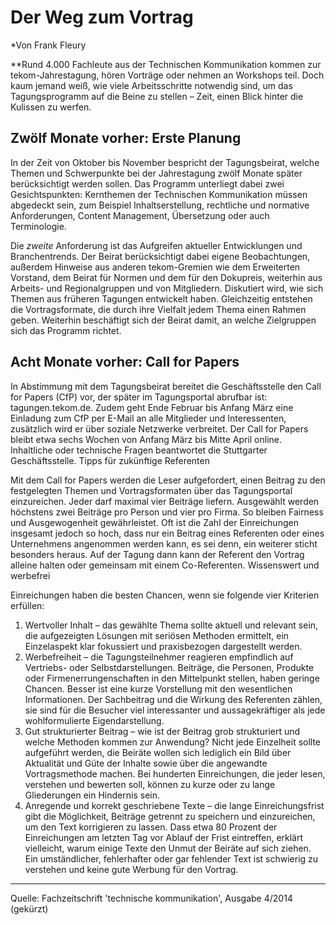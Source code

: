 # Der Weg zum Vortrag

*Von Frank Fleury

**Rund 4.000 Fachleute aus der Technischen Kommunikation kommen zur tekom-Jahrestagung, hören Vorträge oder nehmen an Workshops teil. Doch kaum jemand weiß, wie viele Arbeitsschritte notwendig sind, um das Tagungsprogramm auf die Beine zu stellen – Zeit, einen Blick hinter die Kulissen zu werfen.

## Zwölf Monate vorher: Erste Planung

In der Zeit von Oktober bis November bespricht der Tagungsbeirat, welche Themen und Schwerpunkte bei der Jahrestagung zwölf Monate später berücksichtigt werden sollen. Das Programm unterliegt dabei zwei Gesichtspunkten: Kernthemen der Technischen Kommunikation müssen abgedeckt sein, zum Beispiel Inhaltserstellung, rechtliche und normative Anforderungen, Content Management, Übersetzung oder auch Terminologie.

Die *zweite* Anforderung ist das Aufgreifen aktueller Entwicklungen und Branchentrends. Der Beirat berücksichtigt dabei eigene Beobachtungen, außerdem Hinweise aus anderen tekom-Gremien wie dem Erweiterten Vorstand, dem Beirat für Normen und dem für den Dokupreis, weiterhin aus Arbeits- und Regionalgruppen und von Mitgliedern. Diskutiert wird, wie sich Themen aus früheren Tagungen entwickelt haben. Gleichzeitig entstehen die Vortragsformate, die durch ihre Vielfalt jedem Thema einen Rahmen geben.
Weiterhin beschäftigt sich der Beirat damit, an welche Zielgruppen sich das Programm richtet.

## Acht Monate vorher: Call for Papers
In Abstimmung mit dem Tagungsbeirat bereitet die Geschäftsstelle den Call for Papers (CfP) vor, der später im Tagungsportal abrufbar ist: tagungen.tekom.de. Zudem geht Ende Februar bis Anfang März eine Einladung zum CfP per E-Mail an alle Mitglieder und Interessenten, zusätzlich wird er über soziale Netzwerke verbreitet. Der Call for Papers bleibt etwa sechs Wochen von Anfang März bis Mitte April online. Inhaltliche oder technische Fragen beantwortet die Stuttgarter Geschäftsstelle.
Tipps für zukünftige Referenten

Mit dem Call for Papers werden die Leser aufgefordert, einen Beitrag zu den festgelegten Themen und Vortragsformaten über das Tagungsportal einzureichen. Jeder darf maximal vier Beiträge liefern. Ausgewählt werden höchstens zwei Beiträge pro Person und vier pro Firma. So bleiben Fairness und Ausgewogenheit gewährleistet. Oft ist die Zahl der Einreichungen insgesamt jedoch so hoch, dass nur ein Beitrag eines Referenten oder eines Unternehmens angenommen werden kann, es sei denn, ein weiterer sticht besonders heraus. Auf der Tagung dann kann der Referent den Vortrag alleine halten oder gemeinsam mit einem Co-Referenten.
Wissenswert und werbefrei

Einreichungen haben die besten Chancen, wenn sie folgende vier Kriterien erfüllen:
1. Wertvoller Inhalt – das gewählte Thema sollte aktuell und relevant sein, die aufgezeigten Lösungen mit seriösen Methoden ermittelt, ein Einzelaspekt klar fokussiert und praxisbezogen dargestellt werden.
2. Werbefreiheit – die Tagungsteilnehmer reagieren empfindlich auf Vertriebs- oder Selbstdarstellungen. Beiträge, die Personen, Produkte oder Firmenerrungenschaften in den Mittelpunkt stellen, haben geringe Chancen. Besser ist eine kurze Vorstellung mit den wesentlichen Informationen. Der Sachbeitrag und die Wirkung des Referenten zählen, sie sind für die Besucher viel interessanter und aussagekräftiger als jede wohlformulierte Eigendarstellung.
3. Gut strukturierter Beitrag – wie ist der Beitrag grob strukturiert und welche Methoden kommen zur Anwendung? Nicht jede Einzelheit sollte aufgeführt werden, die Beiräte wollen sich lediglich ein Bild über Aktualität und Güte der Inhalte sowie über die angewandte Vortragsmethode machen. Bei hunderten Einreichungen, die jeder lesen, verstehen und bewerten soll, können zu kurze oder zu lange Gliederungen ein Hindernis sein.
4. Anregende und korrekt geschriebene Texte – die lange Einreichungsfrist gibt die Möglichkeit, Beiträge getrennt zu speichern und einzureichen, um den Text korrigieren zu lassen. Dass etwa 80 Prozent der Einreichungen am letzten Tag vor Ablauf der Frist eintreffen, erklärt vielleicht, warum einige Texte den Unmut der Beiräte auf sich ziehen. Ein umständlicher, fehlerhafter oder gar fehlender Text ist schwierig zu verstehen und keine gute Werbung für den Vortrag.

_________
Quelle: Fachzeitschrift 'technische kommunikation', Ausgabe 4/2014 (gekürzt)
